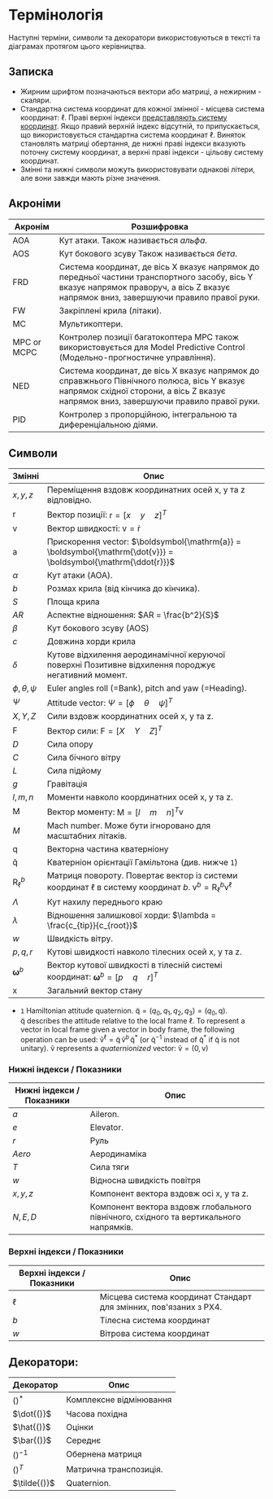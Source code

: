 # Термінологія

Наступні терміни, символи та декоратори використовуються в тексті та діаграмах протягом цього керівництва.

## Записка

- Жирним шрифтом позначаються вектори або матриці, а нежирним - скаляри.
- Стандартна система координат для кожної змінної - місцева система координат: $\ell{}$. Праві верхні індекси [представляють систему координат](#superscripts). Якщо правий верхній індекс відсутній, то припускається, що використовується стандартна система координат $\ell{}$. Виняток становлять матриці обертання, де нижні праві індекси вказують поточну систему координат, а верхні праві індекси - цільову систему координат.
- Змінні та нижні символи можуть використовувати однакові літери, але вони завжди мають різне значення.

## Акроніми

| Акронім     | Розшифровка                                                                                                                                                                             |
| ----------- | --------------------------------------------------------------------------------------------------------------------------------------------------------------------------------------- |
| AOA         | Кут атаки. Також називається _альфа_.                                                                                                                                                   |
| AOS         | Кут бокового зсуву Також називається _бета_.                                                                                                                                            |
| FRD         | Система координат, де вісь X вказує напрямок до передньої частини транспортного засобу, вісь Y вказує напрямок праворуч, а вісь Z вказує напрямок вниз, завершуючи правило правої руки. |
| FW          | Закріплені крила (літаки).                                                                                                                                                              |
| MC          | Мультикоптери.                                                                                                                                                                          |
| MPC or MCPC | Контролер позиції багатокоптера MPC також використовується для Model Predictive Control (Модельно-прогностичне управління).                                                             |
| NED         | Система координат, де вісь X вказує напрямок до справжнього Північного полюса, вісь Y вказує напрямок східної сторони, а вісь Z вказує напрямок вниз, завершуючи правило правої руки.   |
| PID         | Контролер з пропорційною, інтегральною та диференціальною діями.                                                                                                                        |

## Символи

| Змінні                               | Опис                                                                                                                                                                                          |
| ------------------------------------ | --------------------------------------------------------------------------------------------------------------------------------------------------------------------------------------------- |
| $x,y,z$                              | Переміщення вздовж координатних осей x, y та z відповідно.                                                                                                                                    |
| $\boldsymbol{\mathrm{r}}$          | Вектор позиції: $\boldsymbol{\mathrm{r}} = [x \quad y \quad z]^T$                                                                                                                         |
| $\boldsymbol{\mathrm{v}}$          | Вектор швидкості: $\boldsymbol{\mathrm{v}} = \boldsymbol{\mathrm{\dot{r}}}$                                                                                                              |
| $\boldsymbol{\mathrm{a}}$          | Прискорення vector: $\boldsymbol{\mathrm{a}} = \boldsymbol{\mathrm{\dot{v}}} = \boldsymbol{\mathrm{\ddot{r}}}$                                                                        |
| $\alpha$                            | Кут атаки (AOA).                                                                                                                                                                              |
| $b$                                  | Розмах крила (від кінчика до кінчика).                                                                                                                                                        |
| $S$                                  | Площа крила                                                                                                                                                                                   |
| $AR$                                 | Аспектне відношення: $AR = \frac{b^2}{S}$                                                                                                                                                    |
| $\beta$                             | Кут бокового зсуву (AOS)                                                                                                                                                                      |
| $c$                                  | Довжина хорди крила                                                                                                                                                                           |
| $\delta$                            | Кутове відхилення аеродинамічної керуючої поверхні Позитивне відхилення породжує негативний момент.                                                                                           |
| $\phi,\theta,\psi$                | Euler angles roll (=Bank), pitch and yaw (=Heading).                                                                                                                                          |
| $\Psi$                              | Attitude vector: $\Psi = [\phi \quad \theta \quad \psi]^T$                                                                                                                              |
| $X,Y,Z$                              | Сили вздовж координатних осей x, y та z.                                                                                                                                                      |
| $\boldsymbol{\mathrm{F}}$          | Вектор сили: $\boldsymbol{\mathrm{F}} = [X \quad Y \quad Z]^T$                                                                                                                            |
| $D$                                  | Сила опору                                                                                                                                                                                    |
| $C$                                  | Сила бічного вітру                                                                                                                                                                            |
| $L$                                  | Сила підйому                                                                                                                                                                                  |
| $g$                                  | Гравітація                                                                                                                                                                                    |
| $l,m,n$                              | Моменти навколо координатних осей x, y та z.                                                                                                                                                  |
| $\boldsymbol{\mathrm{M}}$          | Вектор моменту: $\boldsymbol{\mathrm{M}} = [l \quad m \quad n]^T$v                                                                                                                        |
| $M$                                  | Mach number. Може бути ігноровано для масштабних літаків.                                                                                                                                     |
| $\boldsymbol{\mathrm{q}}$          | Векторна частина кватерніону                                                                                                                                                                  |
| $\boldsymbol{\mathrm{\tilde{q}}}$ | Кватерніон орієнтації Гамільтона (див. нижче `1`)                                                                                                                                             |
| $\boldsymbol{\mathrm{R}}_\ell^b$  | Матриця повороту. Повертає вектор із системи координат $\ell{}$ в систему координат $b{}$. $\boldsymbol{\mathrm{v}}^b = \boldsymbol{\mathrm{R}}_\ell^b \boldsymbol{\mathrm{v}}^\ell$ |
| $\Lambda$                           | Кут нахилу переднього краю                                                                                                                                                                    |
| $\lambda$                           | Відношення залишкової хорди: $\lambda = \frac{c_{tip}}{c_{root}}$                                                                                                                         |
| $w$                                  | Швидкість вітру.                                                                                                                                                                              |
| $p,q,r$                              | Кутові швидкості навколо тілесних осей x, y та z.                                                                                                                                             |
| $\boldsymbol{\omega}^b$            | Вектор кутової швидкості в тілесній системі координат: $\boldsymbol{\omega}^b = [p \quad q \quad r]^T$                                                                                    |
| $\boldsymbol{\mathrm{x}}$          | Загальний вектор стану                                                                                                                                                                        |

- `1` Hamiltonian attitude quaternion. $\boldsymbol{\mathrm{\tilde{q}}} = (q_0, q_1, q_2, q_3) = (q_0, \boldsymbol{\mathrm{q}})$.<br> $\boldsymbol{\mathrm{\tilde{q}}}{}$ describes the attitude relative to the local frame $\ell{}$. To represent a vector in local frame given a vector in body frame, the following operation can be used: $\boldsymbol{\mathrm{\tilde{v}}}^\ell = \boldsymbol{\mathrm{\tilde{q}}} \, \boldsymbol{\mathrm{\tilde{v}}}^b \, \boldsymbol{\mathrm{\tilde{q}}}^*{}$ (or $\boldsymbol{\mathrm{\tilde{q}}}^{-1}{}$ instead of $\boldsymbol{\mathrm{\tilde{q}}}^*{}$ if $\boldsymbol{\mathrm{\tilde{q}}}{}$ is not unitary). $\boldsymbol{\mathrm{\tilde{v}}}{}$ represents a _quaternionized_ vector: $\boldsymbol{\mathrm{\tilde{v}}} = (0,\boldsymbol{\mathrm{v}})$

### Нижні індекси / Показники

| Нижні індекси / Показники | Опис                                                                                  |
| ------------------------- | ------------------------------------------------------------------------------------- |
| $a$                       | Aileron.                                                                              |
| $e$                       | Elevator.                                                                             |
| $r$                       | Руль                                                                                  |
| $Aero$                    | Аеродинаміка                                                                          |
| $T$                       | Сила тяги                                                                             |
| $w$                       | Відносна швидкість повітря                                                            |
| $x,y,z$                   | Компонент вектора вздовж осі x, y та z.                                               |
| $N,E,D$                   | Компонент вектора вздовж глобального північного, східного та вертикального напрямків. |

<a id="superscripts"></a>

### Верхні індекси / Показники

| Верхні індекси / Показники | Опис                                                              |
| -------------------------- | ----------------------------------------------------------------- |
| $\ell$                    | Місцева система координат Стандарт для змінних, пов'язаних з PX4. |
| $b$                        | Тілесна система координат                                         |
| $w$                        | Вітрова система координат                                         |

## Декоратори:

| Декоратор     | Опис                    |
| ------------- | ----------------------- |
| $()^*$        | Комплексне відмінювання |
| $\dot{()}$   | Часова похідна          |
| $\hat{()}$   | Оцінки                  |
| $\bar{()}$   | Середнє                 |
| $()^{-1}$     | Обернена матриця        |
| $()^T$        | Матрична транспозиція.  |
| $\tilde{()}$ | Quaternion.             |
